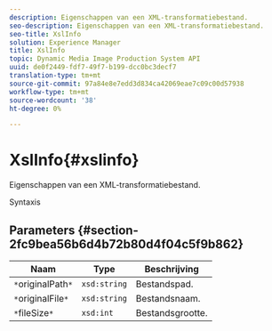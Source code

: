 ```yaml
---
description: Eigenschappen van een XML-transformatiebestand.
seo-description: Eigenschappen van een XML-transformatiebestand.
seo-title: XslInfo
solution: Experience Manager
title: XslInfo
topic: Dynamic Media Image Production System API
uuid: de0f2449-fdf7-49f7-b199-dcc0bc3decf7
translation-type: tm+mt
source-git-commit: 97a84e8e7edd3d834ca42069eae7c09c00d57938
workflow-type: tm+mt
source-wordcount: '38'
ht-degree: 0%

---
```



# XslInfo{#xslinfo}

Eigenschappen van een XML-transformatiebestand.

Syntaxis

## Parameters {#section-2fc9bea56b6d4b72b80d4f04c5f9b862}

| Naam | Type | Beschrijving |
|---|---|---|
| `*`originalPath`*` | `xsd:string` | Bestandspad. |
| `*`originalFile`*` | `xsd:string` | Bestandsnaam. |
| `*`fileSize`*` | `xsd:int` | Bestandsgrootte. |


